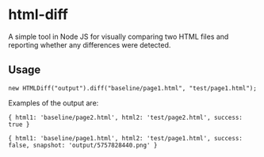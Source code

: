 # html-diff

A simple tool in Node JS for visually comparing two HTML files and reporting whether any differences were detected.


## Usage

```
new HTMLDiff("output").diff("baseline/page1.html", "test/page1.html");
```

Examples of the output are:

```
{ html1: 'baseline/page2.html', html2: 'test/page2.html', success: true }
```
```
{ html1: 'baseline/page1.html', html2: 'test/page1.html', success: false, snapshot: 'output/5757828440.png' }
```